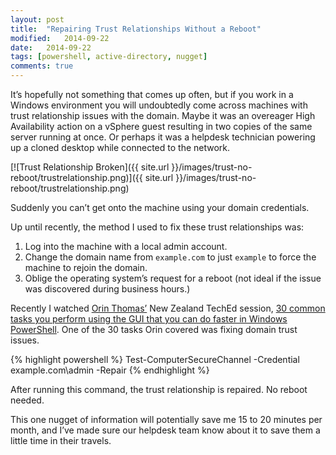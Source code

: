 ```yaml
---
layout: post
title:  "Repairing Trust Relationships Without a Reboot"
modified:   2014-09-22
date:   2014-09-22
tags: [powershell, active-directory, nugget]
comments: true
---
```


It’s hopefully not something that comes up often, but if you work in a Windows environment you will undoubtedly come across machines with trust relationship issues with the domain. Maybe it was an overeager High Availability action on a vSphere guest resulting in two copies of the same server running at once. Or perhaps it was a helpdesk technician powering up a cloned desktop while connected to the network.

[![Trust Relationship Broken]({{ site.url }}/images/trust-no-reboot/trustrelationship.png)]({{ site.url }}/images/trust-no-reboot/trustrelationship.png)

Suddenly you can’t get onto the machine using your domain credentials.

Up until recently, the method I used to fix these trust relationships was:

1. Log into the machine with a local admin account.
2. Change the domain name from `example.com` to just `example` to force the machine to rejoin the domain.
3. Oblige the operating system’s request for a reboot (not ideal if the issue was discovered during business hours.)

Recently I watched [Orin Thomas’](https://twitter.com/orinthomas) New Zealand TechEd session, [30 common tasks you perform using the GUI that you can do faster in Windows PowerShell](http://channel9.msdn.com/Events/TechEd/NewZealand/2014/DCIM324). One of the 30 tasks Orin covered was fixing domain trust issues.

{% highlight powershell %}
Test-ComputerSecureChannel -Credential example.com\admin -Repair
{% endhighlight %}

After running this command, the trust relationship is repaired. No reboot needed.

This one nugget of information will potentially save me 15 to 20 minutes per month, and I’ve made sure our helpdesk team know about it to save them a little time in their travels.
